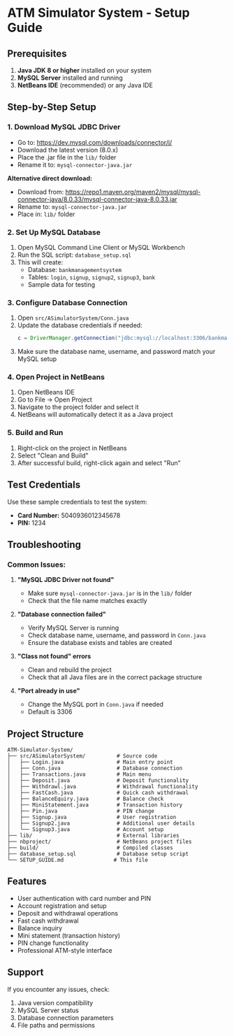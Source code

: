 # ATM Simulator System - Setup Guide

## Prerequisites
1. **Java JDK 8 or higher** installed on your system
2. **MySQL Server** installed and running
3. **NetBeans IDE** (recommended) or any Java IDE

## Step-by-Step Setup

### 1. Download MySQL JDBC Driver
- Go to: https://dev.mysql.com/downloads/connector/j/
- Download the latest version (8.0.x)
- Place the .jar file in the `lib/` folder
- Rename it to: `mysql-connector-java.jar`

**Alternative direct download:**
- Download from: https://repo1.maven.org/maven2/mysql/mysql-connector-java/8.0.33/mysql-connector-java-8.0.33.jar
- Rename to: `mysql-connector-java.jar`
- Place in: `lib/` folder

### 2. Set Up MySQL Database
1. Open MySQL Command Line Client or MySQL Workbench
2. Run the SQL script: `database_setup.sql`
3. This will create:
   - Database: `bankmanagementsystem`
   - Tables: `login`, `signup`, `signup2`, `signup3`, `bank`
   - Sample data for testing

### 3. Configure Database Connection
1. Open `src/ASimulatorSystem/Conn.java`
2. Update the database credentials if needed:
   ```java
   c = DriverManager.getConnection("jdbc:mysql://localhost:3306/bankmanagementsystem","root","your_password");
   ```
3. Make sure the database name, username, and password match your MySQL setup

### 4. Open Project in NetBeans
1. Open NetBeans IDE
2. Go to File → Open Project
3. Navigate to the project folder and select it
4. NetBeans will automatically detect it as a Java project

### 5. Build and Run
1. Right-click on the project in NetBeans
2. Select "Clean and Build"
3. After successful build, right-click again and select "Run"

## Test Credentials
Use these sample credentials to test the system:
- **Card Number:** 5040936012345678
- **PIN:** 1234

## Troubleshooting

### Common Issues:

1. **"MySQL JDBC Driver not found"**
   - Make sure `mysql-connector-java.jar` is in the `lib/` folder
   - Check that the file name matches exactly

2. **"Database connection failed"**
   - Verify MySQL Server is running
   - Check database name, username, and password in `Conn.java`
   - Ensure the database exists and tables are created

3. **"Class not found" errors**
   - Clean and rebuild the project
   - Check that all Java files are in the correct package structure

4. **"Port already in use"**
   - Change the MySQL port in `Conn.java` if needed
   - Default is 3306

## Project Structure
```
ATM-Simulator-System/
├── src/ASimulatorSystem/          # Source code
│   ├── Login.java                 # Main entry point
│   ├── Conn.java                  # Database connection
│   ├── Transactions.java          # Main menu
│   ├── Deposit.java               # Deposit functionality
│   ├── Withdrawl.java             # Withdrawal functionality
│   ├── FastCash.java              # Quick cash withdrawal
│   ├── BalanceEquiry.java         # Balance check
│   ├── MiniStatement.java         # Transaction history
│   ├── Pin.java                   # PIN change
│   ├── Signup.java                # User registration
│   ├── Signup2.java               # Additional user details
│   └── Signup3.java               # Account setup
├── lib/                           # External libraries
├── nbproject/                     # NetBeans project files
├── build/                         # Compiled classes
├── database_setup.sql             # Database setup script
└── SETUP_GUIDE.md                # This file
```

## Features
- User authentication with card number and PIN
- Account registration and setup
- Deposit and withdrawal operations
- Fast cash withdrawal
- Balance inquiry
- Mini statement (transaction history)
- PIN change functionality
- Professional ATM-style interface

## Support
If you encounter any issues, check:
1. Java version compatibility
2. MySQL Server status
3. Database connection parameters
4. File paths and permissions

